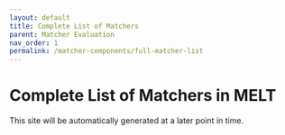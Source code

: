 ```yaml
---
layout: default
title: Complete List of Matchers
parent: Matcher Evaluation
nav_order: 1
permalink: /matcher-components/full-matcher-list
---
```


# Complete List of Matchers in MELT
This site will be automatically generated at a later point in time.